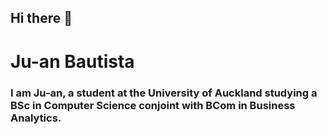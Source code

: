 ## Hi there 👋
# Ju-an Bautista

### I am Ju-an, a student at the University of Auckland studying a BSc in Computer Science conjoint with BCom in Business Analytics. 

<!--
**Ch3ssman/Ch3ssman** is a ✨ _special_ ✨ repository because its `README.md` (this file) appears on your GitHub profile.

Here are some ideas to get you started:

- 🔭 I’m currently working on ...
- 🌱 I’m currently learning ...
- 👯 I’m looking to collaborate on ...
- 🤔 I’m looking for help with ...
- 💬 Ask me about ...
- 📫 How to reach me: ...
- 😄 Pronouns: ...
- ⚡ Fun fact: ...
-->

